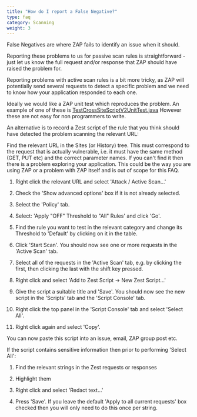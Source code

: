 ```yaml
---
title: "How do I report a False Negative?"
type: faq
category: Scanning
weight: 3
---
```


False Negatives are where ZAP fails to identify an issue when it should.

Reporting these problems to us for passive scan rules is straightforward -
just let us know the full request and/or response that ZAP should have raised
the problem for.

Reporting problems with active scan rules is a bit more tricky, as ZAP will
potentially send several requests to detect a specific problem and we need to
know how your application responded to each one.

Ideally we would like a ZAP unit test which reproduces the problem. An example
of one of these is
[TestCrossSiteScriptV2UnitTest.java](https://github.com/zaproxy/zap-extensions/blob/main/addOns/ascanrules/src/test/java/org/zaproxy/zap/extension/ascanrules/TestCrossSiteScriptV2UnitTest.java)
However these are not easy for non programmers to write.

An alternative is to record a Zest script of the rule that you think should
have detected the problem scanning the relevant URL:

Find the relevant URL in the Sites (or History) tree. This must correspond to
the request that is actually vulnerable, i.e. it must have the same method (GET,
PUT etc) and the correct parameter names. If you can't find it then there is a
problem exploring your application. This could be the way you are using ZAP or
a problem with ZAP itself and is out of scope for this FAQ.

  1. Right click the relevant URL and select 'Attack / Active Scan...'

  2. Check the 'Show advanced options' box if it is not already selected.

  3. Select the 'Policy' tab.

  4. Select: 'Apply "OFF" Threshold to "All" Rules' and click 'Go'.

  5. Find the rule you want to test in the relevant category and change its Threshold to 'Default' by clicking on it in the table.

  6. Click 'Start Scan'. You should now see one or more requests in the 'Active Scan' tab.

  7. Select all of the requests in the 'Active Scan' tab, e.g. by clicking the first, then clicking the last with the shift key pressed.

  8. Right click and select 'Add to Zest Script -> New Zest Script...'

  9. Give the script a suitable title and 'Save'. You should now see the new script in the 'Scripts' tab and the 'Script Console' tab.

  10. Right click the top panel in the 'Script Console' tab and select 'Select All'.

  11. Right click again and select 'Copy'.

You can now paste this script into an issue, email, ZAP group post etc.

If the script contains sensitive information then prior to performing 'Select
All':

  1. Find the relevant strings in the Zest requests or responses

  2. Highlight them

  3. Right click and select 'Redact text...'

  4. Press 'Save'. If you leave the default 'Apply to all current requests' box checked then you will only need to do this once per string.
